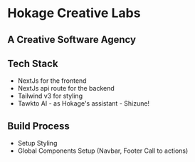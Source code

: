 # Hokage Creative Labs

## A Creative Software Agency

## Tech Stack
- NextJs for the frontend
- NextJs api route for the backend
- Tailwind v3 for styling
- Tawkto AI - as Hokage's assistant - Shizune!

## Build Process
- Setup Styling
- Global Components Setup (Navbar, Footer Call to actions)